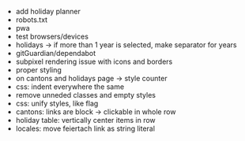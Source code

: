 - add holiday planner
- robots.txt
- pwa
- test browsers/devices
- holidays -> if more than 1 year is selected, make separator for years
- gitGuardian/dependabot
- subpixel rendering issue with icons and borders
- proper styling
- on cantons and holidays page -> style counter
- css: indent everywhere the same
- remove unneded classes and empty styles
- css: unify styles, like flag
- cantons: links are block -> clickable in whole row
- holiday table: vertically center items in row
- locales: move feiertach link as string literal

